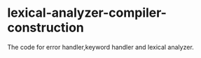 # lexical-analyzer-compiler-construction
The code for error handler,keyword handler and lexical analyzer.
